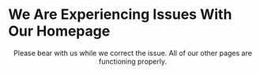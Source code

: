 # We Are Experiencing Issues With Our Homepage
<p style="text-align:center;">Please bear with us while we correct the issue. All of our other pages are functioning properly.</p>
